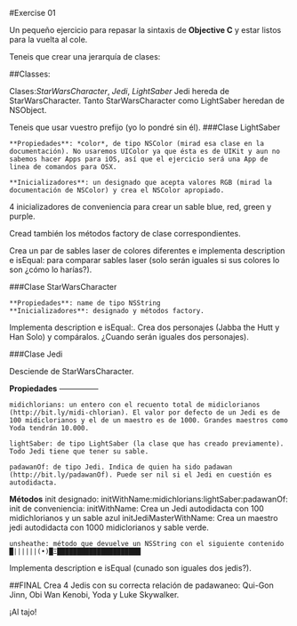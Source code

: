 #Exercise 01

Un pequeño ejercicio para repasar la sintaxis de **Objective C** y estar listos para la vuelta al cole.

Teneis que crear una jerarquía de clases:

##Classes:

Clases:*StarWarsCharacter*, *Jedi*, *LightSaber*
Jedi hereda de StarWarsCharacter. Tanto StarWarsCharacter como LightSaber heredan de NSObject.

Teneis que usar vuestro prefijo (yo lo pondré sin él).
###Clase LightSaber

    **Propiedades**: *color*, de tipo NSColor (mirad esa clase en la documentación). No usaremos UIColor ya que ésta es de UIKit y aun no sabemos hacer Apps para iOS, así que el ejercicio será una App de linea de comandos para OSX.

    **Inicializadores**: un designado que acepta valores RGB (mirad la documentación de NSColor) y crea el NSColor apropiado.

4 inicializadores de conveniencia para crear un sable blue, red, green y purple.

Cread también los métodos factory de clase correspondientes.

Crea un par de sables laser de colores diferentes e implementa description e isEqual: para comparar sables laser (solo serán iguales si sus colores lo son ¿cómo lo harías?).

###Clase StarWarsCharacter

    **Propiedades**: name de tipo NSString
    **Inicializadores**: designado y métodos factory.

Implementa description e isEqual:. Crea dos personajes (Jabba the Hutt y Han Solo) y compáralos. ¿Cuando serán iguales dos personajes).

###Clase Jedi

Desciende de StarWarsCharacter.

**Propiedades**
—————

    midichlorians: un entero con el recuento total de midiclorianos (http://bit.ly/midi-chlorian). El valor por defecto de un Jedi es de 100 midiclorianos y el de un maestro es de 1000. Grandes maestros como Yoda tendrán 10.000.

    lightSaber: de tipo LightSaber (la clase que has creado previamente). Todo Jedi tiene que tener su sable.

    padawanOf: de tipo Jedi. Indica de quien ha sido padawan (http://bit.ly/padawanOf). Puede ser nil si el Jedi en cuestión es autodidacta.

**Métodos**
init designado: initWithName:midichlorians:lightSaber:padawanOf:
init de conveniencia: initWithName:
Crea un Jedi autodidacta con 100 midichlorianos y un sable azul
initJediMasterWithName:
Crea un maestro jedi autodidacta con 1000 midiclorianos y sable verde.

    unsheathe: método que devuelve un NSString con el siguiente contenido █||||||(•)█Ξ█████████████████████

Implementa description e isEqual (cunado son iguales dos jedis?).

##FINAL
Crea 4 Jedis con su correcta relación de padawaneo: Qui-Gon Jinn, Obi Wan Kenobi, Yoda y Luke Skywalker.

¡Al tajo!
